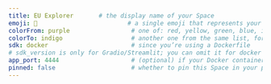 ```yaml
---
title: EU Explorer       # the display name of your Space
emoji: 🤖                         # a single emoji that represents your app
colorFrom: purple                 # one of: red, yellow, green, blue, indigo, purple, pink, gray
colorTo: indigo                   # another one from the same list, for the gradient
sdk: docker                       # since you’re using a Dockerfile
# sdk_version is only for Gradio/Streamlit; you can omit it for docker
app_port: 4444                    # (optional) if your Docker container listens on a port other than 7860
pinned: false                     # whether to pin this Space in your profile
---
```

